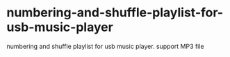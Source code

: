 # numbering-and-shuffle-playlist-for-usb-music-player
numbering and shuffle playlist for usb music player. support MP3 file
